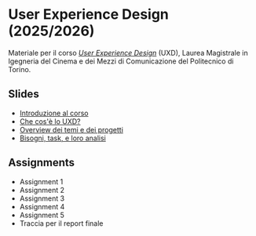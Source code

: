 # User Experience Design (2025/2026)

Materiale per il corso _[User Experience Design](https://github.com/polito-uxd-2025)_ (UXD), Laurea Magistrale in Igegneria del Cinema e dei Mezzi di Comunicazione del Politecnico di Torino.

## Slides

* [Introduzione al corso](./slides/00-intro.pdf)
* [Che cos'è lo UXD?](./slides/01-whatisUXD.pdf)
* [Overview dei temi e dei progetti](./slides/02-themes-projects-overview.pdf)
* [Bisogni, task, e loro analisi](./slides/03-users-needs-tasks.pdf)

## Assignments
* Assignment 1
* Assignment 2
* Assignment 3
* Assignment 4
* Assignment 5
* Traccia per il report finale
